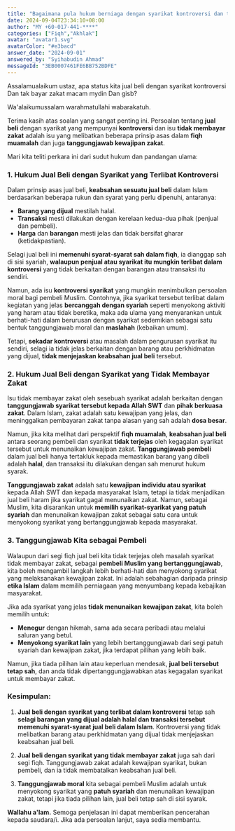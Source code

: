```yaml
---
title: "Bagaimana pula hukum berniaga dengan syarikat kontroversi dan tidak membayar zakat seperti Mydin dan Gisb?"
date: 2024-09-04T23:34:10+08:00
author: "MY +60-017-441-****"
categories: ["Fiqh","Akhlak"]
avatar: "avatar1.svg"
avatarColor: "#e3bacd"
answer_date: "2024-09-01"
answered_by: "Syihabudin Ahmad"
messageId: "3EB0007461FE6BB752BDFE"
---
```


Assalamualaikum ustaz, apa status kita jual beli dengan syarikat kontroversi Dan tak bayar zakat macam mydin Dan gisb?

<!--more-->

Wa'alaikumussalam warahmatullahi wabarakatuh.

Terima kasih atas soalan yang sangat penting ini. Persoalan tentang **jual beli** dengan syarikat yang mempunyai **kontroversi** dan isu **tidak membayar zakat** adalah isu yang melibatkan beberapa prinsip asas dalam **fiqh muamalah** dan juga **tanggungjawab kewajipan zakat**.

Mari kita teliti perkara ini dari sudut hukum dan pandangan ulama:

### 1. **Hukum Jual Beli dengan Syarikat yang Terlibat Kontroversi**

Dalam prinsip asas jual beli, **keabsahan sesuatu jual beli** dalam Islam berdasarkan beberapa rukun dan syarat yang perlu dipenuhi, antaranya:

- **Barang yang dijual** mestilah halal.
- **Transaksi** mesti dilakukan dengan kerelaan kedua-dua pihak (penjual dan pembeli).
- **Harga** dan **barangan** mesti jelas dan tidak bersifat gharar (ketidakpastian).

Selagi jual beli ini **memenuhi syarat-syarat sah dalam fiqh**, ia dianggap sah di sisi syariah, **walaupun penjual atau syarikat itu mungkin terlibat dalam kontroversi** yang tidak berkaitan dengan barangan atau transaksi itu sendiri.

Namun, ada isu **kontroversi syarikat** yang mungkin menimbulkan persoalan moral bagi pembeli Muslim. Contohnya, jika syarikat tersebut terlibat dalam kegiatan yang jelas **bercanggah dengan syariah** seperti menyokong aktiviti yang haram atau tidak beretika, maka ada ulama yang menyarankan untuk berhati-hati dalam berurusan dengan syarikat sedemikian sebagai satu bentuk tanggungjawab moral dan **maslahah** (kebaikan umum).

Tetapi, **sekadar kontroversi** atau masalah dalam pengurusan syarikat itu sendiri, selagi ia tidak jelas berkaitan dengan barang atau perkhidmatan yang dijual, **tidak menjejaskan keabsahan jual beli** tersebut.

### 2. **Hukum Jual Beli dengan Syarikat yang Tidak Membayar Zakat**

Isu tidak membayar zakat oleh sesebuah syarikat adalah berkaitan dengan **tanggungjawab syarikat tersebut kepada Allah SWT** dan **pihak berkuasa zakat**. Dalam Islam, zakat adalah satu kewajipan yang jelas, dan meninggalkan pembayaran zakat tanpa alasan yang sah adalah **dosa besar**.

Namun, jika kita melihat dari perspektif **fiqh muamalah**, **keabsahan jual beli** antara seorang pembeli dan syarikat **tidak terjejas** oleh kegagalan syarikat tersebut untuk menunaikan kewajipan zakat. **Tanggungjawab pembeli** dalam jual beli hanya tertakluk kepada memastikan barang yang dibeli adalah **halal**, dan transaksi itu dilakukan dengan sah menurut hukum syarak.

**Tanggungjawab zakat** adalah satu **kewajipan individu atau syarikat** kepada Allah SWT dan kepada masyarakat Islam, tetapi ia tidak menjadikan jual beli haram jika syarikat gagal menunaikan zakat. Namun, sebagai Muslim, kita disarankan untuk **memilih syarikat-syarikat yang patuh syariah** dan menunaikan kewajipan zakat sebagai satu cara untuk menyokong syarikat yang bertanggungjawab kepada masyarakat.

### 3. **Tanggungjawab Kita sebagai Pembeli**

Walaupun dari segi fiqh jual beli kita tidak terjejas oleh masalah syarikat tidak membayar zakat, sebagai **pembeli Muslim yang bertanggungjawab**, kita boleh mengambil langkah lebih berhati-hati dan menyokong syarikat yang melaksanakan kewajipan zakat. Ini adalah sebahagian daripada prinsip **etika Islam** dalam memilih perniagaan yang menyumbang kepada kebajikan masyarakat.

Jika ada syarikat yang jelas **tidak menunaikan kewajipan zakat**, kita boleh memilih untuk:

- **Menegur** dengan hikmah, sama ada secara peribadi atau melalui saluran yang betul.
- **Menyokong syarikat lain** yang lebih bertanggungjawab dari segi patuh syariah dan kewajipan zakat, jika terdapat pilihan yang lebih baik.

Namun, jika tiada pilihan lain atau keperluan mendesak, **jual beli tersebut tetap sah**, dan anda tidak dipertanggungjawabkan atas kegagalan syarikat untuk membayar zakat.

### Kesimpulan:

1. **Jual beli dengan syarikat yang terlibat dalam kontroversi** tetap sah **selagi barangan yang dijual adalah halal dan transaksi tersebut memenuhi syarat-syarat jual beli dalam Islam**. Kontroversi yang tidak melibatkan barang atau perkhidmatan yang dijual tidak menjejaskan keabsahan jual beli.
  
2. **Jual beli dengan syarikat yang tidak membayar zakat** juga sah dari segi fiqh. Tanggungjawab zakat adalah kewajipan syarikat, bukan pembeli, dan ia tidak membatalkan keabsahan jual beli.

3. **Tanggungjawab moral** kita sebagai pembeli Muslim adalah untuk menyokong syarikat yang **patuh syariah** dan menunaikan kewajipan zakat, tetapi jika tiada pilihan lain, jual beli tetap sah di sisi syarak.

**Wallahu a'lam.** Semoga penjelasan ini dapat memberikan pencerahan kepada saudara/i. Jika ada persoalan lanjut, saya sedia membantu.
